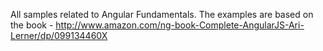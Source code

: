 All samples related to Angular Fundamentals. The examples are based on the book - http://www.amazon.com/ng-book-Complete-AngularJS-Ari-Lerner/dp/099134460X
